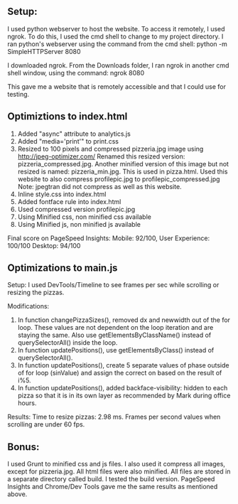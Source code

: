 Setup:
------
I used python webserver to host the website. To access it remotely, I used ngrok. To do this,
I used the cmd shell to change to my project directory. I ran python's webserver using the
command from the cmd shell:
python -m SimpleHTTPServer 8080

I downloaded ngrok. From the Downloads folder, I ran ngrok in another cmd shell window, using
the command:
ngrok 8080

This gave me a website that is remotely accessible and that I could use for testing.

Optimiztions to index.html
--------------------------
1. Added "async" attribute to analytics.js
2. Added "media='print'" to print.css
3. Resized to 100 pixels and compressed pizzeria.jpg image using http://jpeg-optimizer.com/
Renamed this resized version: pizzeria_compressed.jpg. Another minified version of this image
but not resized is named: pizzeria_min.jpg. This is used in pizza.html.
Used this website to also compress profilepic.jpg to profilepic_compressed.jpg
Note: jpegtran did not compress as well as this website.
4. Inline style.css into index.html
5. Added fontface rule into index.html
6. Used compressed version profilepic.jpg
7. Using Minified css, non minified css available
8. Using Minified js, non minified js available

Final score on PageSpeed Insights:
Mobile: 92/100, User Experience: 100/100
Desktop: 94/100


Optimizations to main.js
------------------------
Setup:
I used DevTools/Timeline to see frames per sec while scrolling or resizing the pizzas.

Modifications:
1. In function changePizzaSizes(), removed dx and newwidth out of the for loop. These
values are not dependent on the loop iteration and are staying the same. Also use
getElementsByClassName() instead of querySelectorAll() inside the loop.
2. In function updatePositions(), use getElementsByClass() instead of querySelectorAll().
3. In function updatePositions(), create 5 separate values of phase outside of for loop (sinValue)
and assign the correct on based on the result of i%5.
4. In function updatePositions(), added backface-visibility: hidden to each pizza so that it is in its
own layer as recommended by Mark during office hours.

Results:
Time to resize pizzas: 2.98 ms.
Frames per second values when scrolling are under 60 fps.

Bonus:
------
I used Grunt to minified css and js files. I also used it compress all images, except for pizzeria.jpg.
All html files were also minified. All files are stored in a separate directory called build. I tested the build
version. PageSpeed Insights and Chrome/Dev Tools gave me the same results as mentioned above.